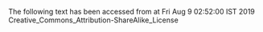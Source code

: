 The following text has been accessed from at Fri Aug 9 02:52:00 IST 2019
Creative_Commons_Attribution-ShareAlike_License
